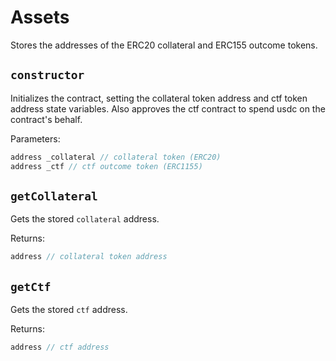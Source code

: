 # Assets

Stores the addresses of the ERC20 collateral and ERC155 outcome tokens. 

## `constructor`

Initializes the contract, setting the collateral token address and ctf token address state variables. Also approves the ctf contract to spend usdc on the contract's behalf.

Parameters:

```java
address _collateral // collateral token (ERC20)
address _ctf // ctf outcome token (ERC1155)
```

## `getCollateral`

Gets the stored `collateral` address.

Returns:

```java
address // collateral token address
```

## `getCtf`

Gets the stored `ctf` address.

Returns:

```java
address // ctf address
```